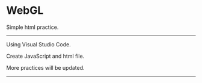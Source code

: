 # WebGL
Simple html practice.
- - - - - - - - - - - - - - -
Using Visual Studio Code.

Create JavaScript and html file.

More practices will be updated.
- - - - - - - - - - - - - - - 
